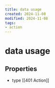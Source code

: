 ```yaml
---
title: data usage
created: 2024-11-08
modified: 2024-11-08
tags:
- action
---
```

# data usage

## Properties
- type [[401 Action]]
